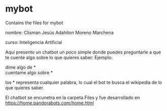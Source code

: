 # mybot
Contains the files for mybot

nombre: Clisman Jesús Adahiton Moreno Marchena  

curso: Inteligencia Artificial

Aqui presento un chatbot un poco simple donde puedes preguntarle a que te cuente algo sobre lo que quieres saber:
Ejemplo:

dime algo de *  
cuentame algo sobre *  

los * representa cualquier palabra, lo cual el bot te busca el wikipedia de lo que quieres saber.

El chatbot se encunetra en la carpeta Files y fue desarrollado en https://home.pandorabots.com/home.html
